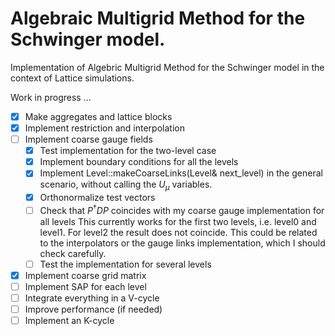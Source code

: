# Algebraic Multigrid Method for the Schwinger model.
Implementation of Algebric Multigrid Method for the Schwinger model in the context of Lattice simulations. 

Work in progress ...

- [x] Make aggregates and lattice blocks
- [x] Implement restriction and interpolation
- [ ] Implement coarse gauge fields
    - [x] Test implementation for the two-level case
    - [x] Implement boundary conditions for all the levels
    - [x] Implement Level::makeCoarseLinks(Level& next_level) in the general scenario, without calling the $U_\mu$ variables.
    - [x] Orthonormalize test vectors
    - [ ] Check that $P^\dagger D P$ coincides with my coarse gauge implementation for all levels 
            This currently works for the first two levels, i.e. level0 and level1. For level2 the result does not coincide. This
            could be related to the interpolators or the gauge links implementation, which I should check carefully. 
    - [ ] Test the implementation for several levels
- [x] Implement coarse grid matrix 
- [ ] Implement SAP for each level
- [ ] Integrate everything in a V-cycle
- [ ] Improve performance (if needed)
- [ ] Implement an K-cycle
